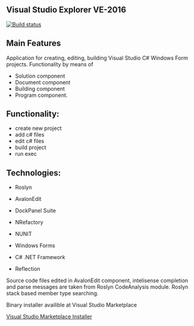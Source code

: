 ## Visual Studio Explorer VE-2016

[![Build status](https://ci.appveyor.com/api/projects/status/4fh2aspsborjal0s?svg=true)](https://ci.appveyor.com/project/VE-2016/ve-2016)

## Main Features

Application for creating, editing, building Visual Studio C# Windows Form projects. Functionality by means of
- Solution component
- Document component
- Building component
- Program component.

## Functionality:
- create new project
- add c# files
- edit c# files
- build project
- run exec

## Technologies:
- Roslyn
- AvalonEdit
- DockPanel Suite
- NRefactory
- NUNIT

- Windows Forms
- C# .NET Framework
- Reflection

Source code files edited in AvalonEdit component, intelisense completion and parse messages are taken from Roslyn CodeAnalysis module.
Roslyn stack based member type searching.


Binary installer availible at Visual Studio Marketplace

[Visual Studio Marketplace Installer](https://marketplace.visualstudio.com/items?itemName=gkjyi.VisualStudioExplorer)

